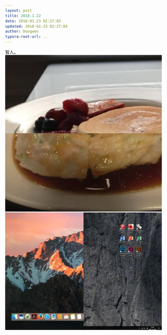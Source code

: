 ```yaml
---
layout: post
title: 2018.1.22
date: 2018-01-23 02:27:03
updated: 2018-01-23 02:27:04
author: Dongwen
typora-root-url: ..
---
```




智人。  ![](/img/in-post/x48121436.jpg)
![](/img/in-post/x48121435.jpg)
